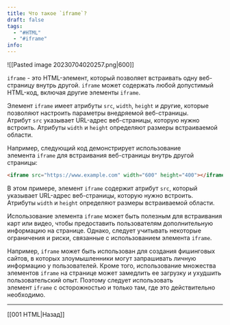 ```yaml
---
title: Что такое `iframe`?
draft: false
tags:
  - "#HTML"
  - "#iframe"
info:
---
```

![[Pasted image 20230704020257.png|600]]

`iframe` - это HTML-элемент, который позволяет встраивать одну веб-страницу внутрь другой. `iframe` может содержать любой допустимый HTML-код, включая другие элементы `iframe`.

Элемент `iframe` имеет атрибуты `src`, `width`, `height` и другие, которые позволяют настроить параметры внедряемой веб-страницы. Атрибут `src` указывает URL-адрес веб-страницы, которую нужно встроить. Атрибуты `width` и `height` определяют размеры встраиваемой области.

Например, следующий код демонстрирует использование элемента `iframe` для встраивания веб-страницы внутрь другой страницы:

```html
<iframe src="https://www.example.com" width="600" height="400"></iframe>
```

В этом примере, элемент `iframe` содержит атрибут `src`, который указывает URL-адрес веб-страницы, которую нужно встроить. Атрибуты `width` и `height` определяют размеры встраиваемой области.

Использование элемента `iframe` может быть полезным для встраивания карт или видео, чтобы предоставить пользователям дополнительную информацию на странице. Однако, следует учитывать некоторые ограничения и риски, связанные с использованием элемента `iframe`.

Например, `iframe` может быть использован для создания фишинговых сайтов, в которых злоумышленники могут запрашивать личную информацию у пользователей. Кроме того, использование множества элементов `iframe` на странице может замедлить ее загрузку и ухудшить пользовательский опыт. Поэтому следует использовать элемент `iframe` с осторожностью и только там, где это действительно необходимо.

---

[[001 HTML|Назад]]